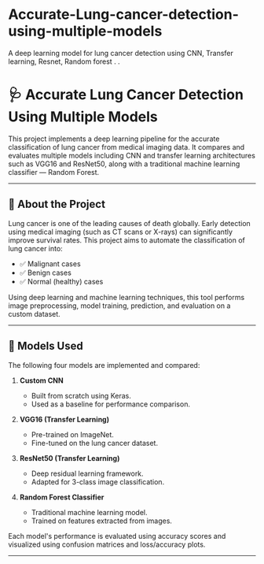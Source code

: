 # Accurate-Lung-cancer-detection-using-multiple-models
A deep learning model for lung cancer detection using CNN, Transfer learning, Resnet, Random forest .  .
# 🩺 Accurate Lung Cancer Detection Using Multiple Models

This project implements a deep learning pipeline for the accurate classification of lung cancer from medical imaging data. It compares and evaluates multiple models including CNN and transfer learning architectures such as VGG16 and ResNet50, along with a traditional machine learning classifier — Random Forest.  

---

## 📖 About the Project

Lung cancer is one of the leading causes of death globally. Early detection using medical imaging (such as CT scans or X-rays) can significantly improve survival rates. This project aims to automate the classification of lung cancer into:

- ✅ Malignant cases
- ✅ Benign cases
- ✅ Normal (healthy) cases

Using deep learning and machine learning techniques, this tool performs image preprocessing, model training, prediction, and evaluation on a custom dataset.

---

## 🧠 Models Used

The following four models are implemented and compared:

1. **Custom CNN**
   - Built from scratch using Keras.
   - Used as a baseline for performance comparison.

2. **VGG16 (Transfer Learning)**
   - Pre-trained on ImageNet.
   - Fine-tuned on the lung cancer dataset.

3. **ResNet50 (Transfer Learning)**
   - Deep residual learning framework.
   - Adapted for 3-class image classification.

4. **Random Forest Classifier**
   - Traditional machine learning model.
   - Trained on features extracted from images.

Each model's performance is evaluated using accuracy scores and visualized using confusion matrices and loss/accuracy plots.

---
